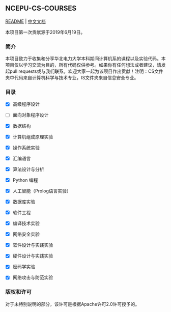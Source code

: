 ## NCEPU-CS-COURSES

[README](README_en.md)  |  [中文文档](README.md)

本项目第一次贡献源于2019年6月19日。

### 简介

本项目致力于收集和分享华北电力大学本科期间计算机系的课程以及实验代码。本项目仅以学习交流为目的，所有代码仅供参考。如果你有任何想法或者建议，请发起pull requests或与我们联系。欢迎大家一起为该项目作出贡献！注明：CS文件夹中代码来自计算机科学与技术专业，IS文件夹来自信息安全专业。

### 目录

- [x] 高级程序设计
- [ ] 面向对象程序设计
- [x] 数据结构
- [x] 计算机组成原理实验
- [x] 操作系统实验
- [x] 汇编语言
- [x] 算法设计与分析
- [x] Python 编程
- [x] 人工智能（Prolog语言实验）
- [x] 数据库实验
- [x] 软件工程
- [x] 编译技术实验
- [x] 网络安全实验
- [x] 软件设计与实践实验
- [x] 硬件设计与实践实验
- [x] 密码学实验
- [x] 网络攻击与防范实验


### 版权和许可

对于未特别说明的部分，该许可是根据Apache许可2.0许可授予的。
